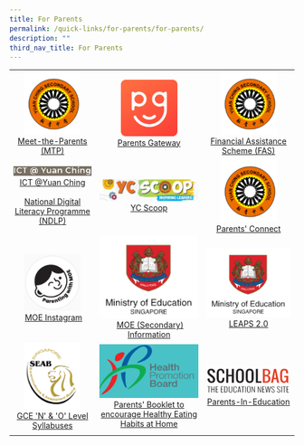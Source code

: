 ```yaml
---
title: For Parents
permalink: /quick-links/for-parents/for-parents/
description: ""
third_nav_title: For Parents
---
```

|  |  |  |
|:--------:|:--------:|:--------:|
| <img src="/images/PC.png" style="width:100px;"/> [Meet-the-Parents (MTP)](https://yuanchingsec.moe.edu.sg/ycss/quick-links/for-parents/meet-the-parents-mtp-session-2022)  | <img src="/images/unnamed.png" style="width:100px;"/> <br> [Parents Gateway](https://yuanchingsec.moe.edu.sg/ycss/quick-links/for-parents/parents-gateway) | <img src="/images/PC.png" style="width:100px;"/> [Financial Assistance Scheme (FAS)](https://yuanchingsec.moe.edu.sg/others/financial-assistance-scheme-fas) | 
| <img src="/images/ICT%20%20YCSS.png" style="width:200px;"/> <br> [ICT @Yuan Ching](https://sites.google.com/view/hblyuanching/home) <br><Br> [National Digital Literacy Programme (NDLP)](https://yuanchingsec-moe-edu-sg-admin.cwp.sg/ycss/quick-links/for-parents/national-digital-literacy-programme-ndlp) | <img src="/images/YC%20Scoop%20banner.jpg" style="width:200px;"/> <bR> [YC Scoop](https://yuanchingsec.moe.edu.sg/ycss/quick-links/for-parents/yc-scoop) | <img src="/images/PC.png" style="width:100px;"/> [Parents' Connect](https://yuanchingsec.moe.edu.sg/ycss/quick-links/for-parents/parents-connect) | 
| <img src="/images/Parenting%20with%20MOE%20IG.png" style="width:100px;"/> <bR>  [MOE Instagram](https://www.instagram.com/parentingwith.moesg/) | <img src="/images/MOE%20logo.png" style="width:200px;"/> <br> [MOE (Secondary) Information](https://www.moe.gov.sg/secondary) | <img src="/images/MOE%20logo.png" style="width:200px;"/> <br> [LEAPS 2.0](https://www.moe.gov.sg/education-in-sg/our-programmes/cca/leaps2-0) | 
| <img src="/images/SEAB.png" style="width:100px;"/> <br> [GCE 'N' & 'O' Level Syllabuses](https://www.seab.gov.sg/) | <img src="/images/HPB.png" style="width:200px;"/> <br>[Parents' Booklet to encourage Healthy Eating Habits at Home](https://yuanchingsec.moe.edu.sg/qql/slot/u748/YCSS%202021/For%20Parents/HPB%20HM%20Parents%20Booklet_School_Generic_30%20Mar.pdf) | <img src="/images/SchoolBag.png" style="width:200px;"/> <br> [Parents-In-Education](https://www.schoolbag.edu.sg/) | 
|  | |